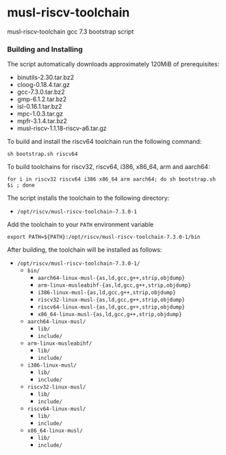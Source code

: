 # musl-riscv-toolchain

musl-riscv-toolchain gcc 7.3 bootstrap script

### Building and Installing

The script automatically downloads approximately 120MiB of prerequisites:

- binutils-2.30.tar.bz2
- cloog-0.18.4.tar.gz
- gcc-7.3.0.tar.bz2
- gmp-6.1.2.tar.bz2
- isl-0.16.1.tar.bz2
- mpc-1.0.3.tar.gz
- mpfr-3.1.4.tar.bz2
- musl-riscv-1.1.18-riscv-a6.tar.gz

To build and install the riscv64 toolchain run the following command:

```
sh bootstrap.sh riscv64
```

To build toolchains for riscv32, riscv64, i386, x86_64, arm and aarch64:

```
for i in riscv32 riscv64 i386 x86_64 arm aarch64; do sh bootstrap.sh $i ; done
```

The script installs the toolchain to the following directory:

- `/opt/riscv/musl-riscv-toolchain-7.3.0-1`

Add the toolchain to your `PATH` environment variable

```
export PATH=${PATH}:/opt/riscv/musl-riscv-toolchain-7.3.0-1/bin
```

After building, the toolchain will be installed as follows:

- `/opt/riscv/musl-riscv-toolchain-7.3.0-1/`
  - `bin/`
    - `aarch64-linux-musl-{as,ld,gcc,g++,strip,objdump}`
    - `arm-linux-musleabihf-{as,ld,gcc,g++,strip,objdump}`
    - `i386-linux-musl-{as,ld,gcc,g++,strip,objdump}`
    - `riscv32-linux-musl-{as,ld,gcc,g++,strip,objdump}`
    - `riscv64-linux-musl-{as,ld,gcc,g++,strip,objdump}`
    - `x86_64-linux-musl-{as,ld,gcc,g++,strip,objdump}`
  - `aarch64-linux-musl/`
    - `lib/`
    - `include/`
  - `arm-linux-musleabihf/`
    - `lib/`
    - `include/`
  - `i386-linux-musl/`
    - `lib/`
    - `include/`
  - `riscv32-linux-musl/`
    - `lib/`
    - `include/`
  - `riscv64-linux-musl/`
    - `lib/`
    - `include/`
  - `x86_64-linux-musl/`
    - `lib/`
    - `include/`

